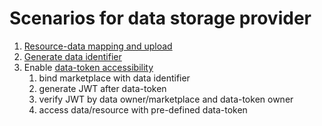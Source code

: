 # Scenarios for data storage provider

1. [Resource-data mapping and upload](./upload.md)
2. [Generate data identifier](./generate-id.md)
3. Enable [data-token accessibility](./token-access.md)
   1. bind marketplace with data identifier
   2. generate JWT after data-token
   3. verify JWT by data owner/marketplace and data-token owner
   4. access data/resource with pre-defined data-token
